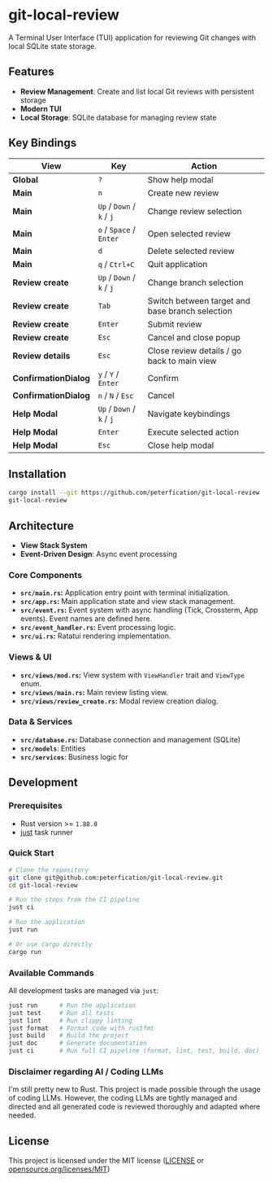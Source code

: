 # git-local-review

A Terminal User Interface (TUI) application for reviewing Git changes with local SQLite state storage.

## Features

- **Review Management**: Create and list local Git reviews with persistent storage
- **Modern TUI**
- **Local Storage**: SQLite database for managing review state

## Key Bindings

| View                   | Key                       | Action                                          |
| ---------------------- | ------------------------- | ----------------------------------------------- |
| **Global**             | `?`                       | Show help modal                                 |
| **Main**               | `n`                       | Create new review                               |
| **Main**               | `Up` / `Down` / `k` / `j` | Change review selection                         |
| **Main**               | `o` / `Space` / `Enter`   | Open selected review                            |
| **Main**               | `d`                       | Delete selected review                          |
| **Main**               | `q` / `Ctrl+C`            | Quit application                                |
| **Review create**      | `Up` / `Down` / `k` / `j` | Change branch selection                         |
| **Review create**      | `Tab`                     | Switch between target and base branch selection |
| **Review create**      | `Enter`                   | Submit review                                   |
| **Review create**      | `Esc`                     | Cancel and close popup                          |
| **Review details**     | `Esc`                     | Close review details / go back to main view     |
| **ConfirmationDialog** | `y` / `Y` / `Enter`       | Confirm                                         |
| **ConfirmationDialog** | `n` / `N` / `Esc`         | Cancel                                          |
| **Help Modal**         | `Up` / `Down` / `k` / `j` | Navigate keybindings                            |
| **Help Modal**         | `Enter`                   | Execute selected action                         |
| **Help Modal**         | `Esc`                     | Close help modal                                |

## Installation

```bash
cargo install --git https://github.com/peterfication/git-local-review
git-local-review
```

## Architecture

- **View Stack System**
- **Event-Driven Design**: Async event processing

### Core Components

- **`src/main.rs`:** Application entry point with terminal initialization.
- **`src/app.rs`:** Main application state and view stack management.
- **`src/event.rs`:** Event system with async handling (Tick, Crossterm, App events). Event names are defined here.
- **`src/event_handler.rs`:** Event processing logic.
- **`src/ui.rs`:** Ratatui rendering implementation.

### Views & UI

- **`src/views/mod.rs`:** View system with `ViewHandler` trait and `ViewType` enum.
- **`src/views/main.rs`:** Main review listing view.
- **`src/views/review_create.rs`:** Modal review creation dialog.

### Data & Services

- **`src/database.rs`:** Database connection and management (SQLite)
- **`src/models`**: Entities
- **`src/services`**: Business logic for

## Development

### Prerequisites

- Rust version >= `1.88.0`
- [just](https://github.com/casey/just) task runner

### Quick Start

```bash
# Clone the repository
git clone git@github.com:peterfication/git-local-review.git
cd git-local-review

# Run the steps from the CI pipeline
just ci

# Run the application
just run

# Or use cargo directly
cargo run
```

### Available Commands

All development tasks are managed via `just`:

```bash
just run      # Run the application
just test     # Run all tests
just lint     # Run clippy linting
just format   # Format code with rustfmt
just build    # Build the project
just doc      # Generate documentation
just ci       # Run full CI pipeline (format, lint, test, build, doc)
```

### Disclaimer regarding AI / Coding LLMs

I'm still pretty new to Rust. This project is made possible through the usage of coding LLMs. However, the coding LLMs are tightly managed and directed and all generated code is reviewed thoroughly and adapted where needed.

## License

This project is licensed under the MIT license ([LICENSE](LICENSE) or [opensource.org/licenses/MIT](https://opensource.org/licenses/MIT))

